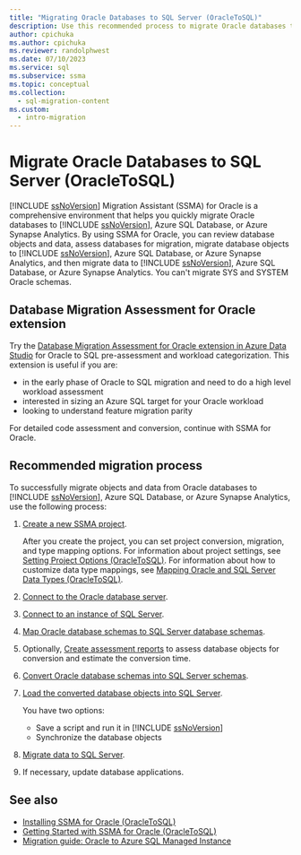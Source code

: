 ```yaml
---
title: "Migrating Oracle Databases to SQL Server (OracleToSQL)"
description: Use this recommended process to migrate Oracle databases to SQL Server or Azure SQL Database using SQL Server Migration Assistant (SSMA).
author: cpichuka
ms.author: cpichuka
ms.reviewer: randolphwest
ms.date: 07/10/2023
ms.service: sql
ms.subservice: ssma
ms.topic: conceptual
ms.collection:
  - sql-migration-content
ms.custom:
  - intro-migration
---
```

# Migrate Oracle Databases to SQL Server (OracleToSQL)

[!INCLUDE [ssNoVersion](../../includes/ssnoversion-md.md)] Migration Assistant (SSMA) for Oracle is a comprehensive environment that helps you quickly migrate Oracle databases to [!INCLUDE [ssNoVersion](../../includes/ssnoversion-md.md)], Azure SQL Database, or Azure Synapse Analytics. By using SSMA for Oracle, you can review database objects and data, assess databases for migration, migrate database objects to [!INCLUDE [ssNoVersion](../../includes/ssnoversion-md.md)], Azure SQL Database, or Azure Synapse Analytics, and then migrate data to [!INCLUDE [ssNoVersion](../../includes/ssnoversion-md.md)], Azure SQL Database, or Azure Synapse Analytics. You can't migrate SYS and SYSTEM Oracle schemas.

## Database Migration Assessment for Oracle extension

Try the [Database Migration Assessment for Oracle extension in Azure Data Studio](/azure-data-studio/extensions/database-migration-assessment-for-oracle-extension) for Oracle to SQL pre-assessment and workload categorization. This extension is useful if you are:

- in the early phase of Oracle to SQL migration and need to do a high level workload assessment
- interested in sizing an Azure SQL target for your Oracle workload
- looking to understand feature migration parity

For detailed code assessment and conversion, continue with SSMA for Oracle.

## Recommended migration process

To successfully migrate objects and data from Oracle databases to [!INCLUDE [ssNoVersion](../../includes/ssnoversion-md.md)], Azure SQL Database, or Azure Synapse Analytics, use the following process:

1. [Create a new SSMA project](working-with-ssma-projects-oracletosql.md).

   After you create the project, you can set project conversion, migration, and type mapping options. For information about project settings, see [Setting Project Options (OracleToSQL)](setting-project-options-oracletosql.md). For information about how to customize data type mappings, see [Mapping Oracle and SQL Server Data Types (OracleToSQL)](mapping-oracle-and-sql-server-data-types-oracletosql.md).

1. [Connect to the Oracle database server](connecting-to-oracle-database-oracletosql.md).

1. [Connect to an instance of SQL Server](connecting-to-sql-server-oracletosql.md).

1. [Map Oracle database schemas to SQL Server database schemas](mapping-oracle-schemas-to-sql-server-schemas-oracletosql.md).

1. Optionally, [Create assessment reports](assessing-oracle-schemas-for-conversion-oracletosql.md) to assess database objects for conversion and estimate the conversion time.

1. [Convert Oracle database schemas into SQL Server schemas](converting-oracle-schemas-oracletosql.md).

1. [Load the converted database objects into SQL Server](loading-converted-database-objects-into-sql-server-oracletosql.md).

   You have two options:

   - Save a script and run it in [!INCLUDE [ssNoVersion](../../includes/ssnoversion-md.md)]
   - Synchronize the database objects

1. [Migrate data to SQL Server](migrating-oracle-data-into-sql-server-oracletosql.md).

1. If necessary, update database applications.

## See also

- [Installing SSMA  for Oracle (OracleToSQL)](installing-ssma-for-oracle-oracletosql.md)
- [Getting Started with SSMA for Oracle (OracleToSQL)](getting-started-with-ssma-for-oracle-oracletosql.md)
- [Migration guide: Oracle to Azure SQL Managed Instance](/azure/azure-sql/migration-guides/managed-instance/oracle-to-managed-instance-guide)
